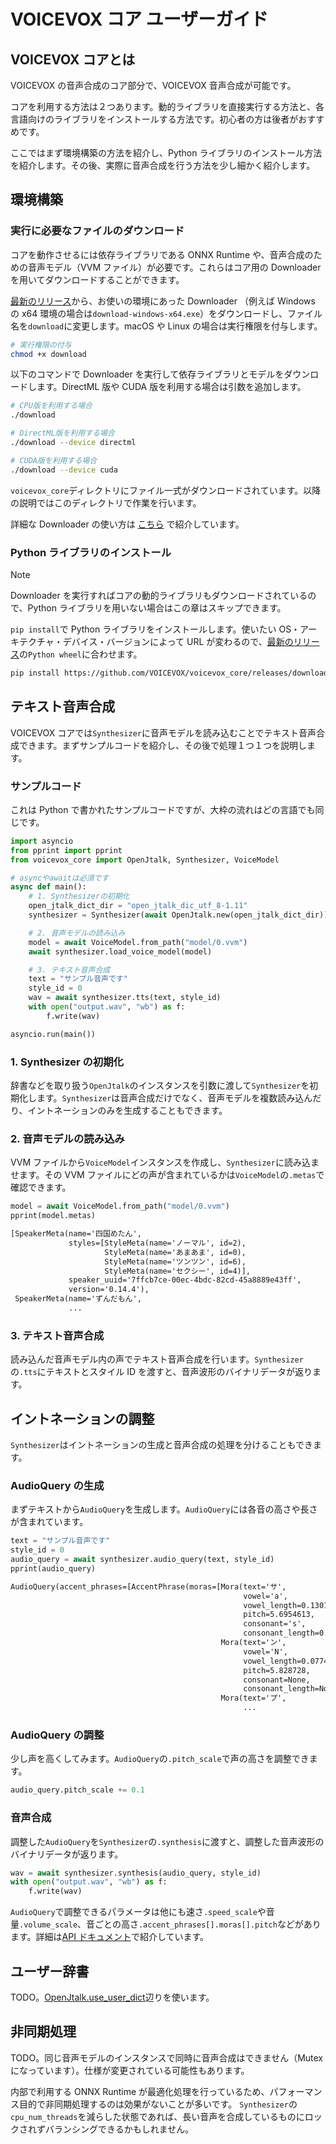 # VOICEVOX コア ユーザーガイド

## VOICEVOX コアとは

VOICEVOX の音声合成のコア部分で、VOICEVOX 音声合成が可能です。

コアを利用する方法は２つあります。動的ライブラリを直接実行する方法と、各言語向けのライブラリをインストールする方法です。初心者の方は後者がおすすめです。

ここではまず環境構築の方法を紹介し、Python ライブラリのインストール方法を紹介します。その後、実際に音声合成を行う方法を少し細かく紹介します。

## 環境構築

### 実行に必要なファイルのダウンロード

コアを動作させるには依存ライブラリである ONNX Runtime や、音声合成のための音声モデル（VVM ファイル）が必要です。これらはコア用の Downloader を用いてダウンロードすることができます。

[最新のリリース](https://github.com/VOICEVOX/voicevox_core/releases/latest/)から、お使いの環境にあった Downloader （例えば Windows の x64 環境の場合は`download-windows-x64.exe`）をダウンロードし、ファイル名を`download`に変更します。macOS や Linux の場合は実行権限を付与します。

```sh
# 実行権限の付与
chmod +x download
```

以下のコマンドで Downloader を実行して依存ライブラリとモデルをダウンロードします。DirectML 版や CUDA 版を利用する場合は引数を追加します。

```sh
# CPU版を利用する場合
./download

# DirectML版を利用する場合
./download --device directml

# CUDA版を利用する場合
./download --device cuda
```

`voicevox_core`ディレクトリにファイル一式がダウンロードされています。以降の説明ではこのディレクトリで作業を行います。

詳細な Downloader の使い方は [こちら](./downloader.md) で紹介しています。

### Python ライブラリのインストール

> [!NOTE]
> Downloader を実行すればコアの動的ライブラリもダウンロードされているので、Python ライブラリを用いない場合はこの章はスキップできます。

`pip install`で Python ライブラリをインストールします。使いたい OS・アーキテクチャ・デバイス・バージョンによって URL が変わるので、[最新のリリース](https://github.com/VOICEVOX/voicevox_core/releases/latest/)の`Python wheel`に合わせます。

```sh
pip install https://github.com/VOICEVOX/voicevox_core/releases/download/[バージョン]/voicevox_core-[バージョン]+[デバイス]-cp38-abi3-[OS・アーキテクチャ].whl
```

## テキスト音声合成

VOICEVOX コアでは`Synthesizer`に音声モデルを読み込むことでテキスト音声合成できます。まずサンプルコードを紹介し、その後で処理１つ１つを説明します。

### サンプルコード

これは Python で書かれたサンプルコードですが、大枠の流れはどの言語でも同じです。

```python
import asyncio
from pprint import pprint
from voicevox_core import OpenJtalk, Synthesizer, VoiceModel

# asyncやawaitは必須です
async def main():
    # 1. Synthesizerの初期化
    open_jtalk_dict_dir = "open_jtalk_dic_utf_8-1.11"
    synthesizer = Synthesizer(await OpenJtalk.new(open_jtalk_dict_dir))

    # 2. 音声モデルの読み込み
    model = await VoiceModel.from_path("model/0.vvm")
    await synthesizer.load_voice_model(model)

    # 3. テキスト音声合成
    text = "サンプル音声です"
    style_id = 0
    wav = await synthesizer.tts(text, style_id)
    with open("output.wav", "wb") as f:
        f.write(wav)

asyncio.run(main())
```

### 1. Synthesizer の初期化

辞書などを取り扱う`OpenJtalk`のインスタンスを引数に渡して`Synthesizer`を初期化します。`Synthesizer`は音声合成だけでなく、音声モデルを複数読み込んだり、イントネーションのみを生成することもできます。

### 2. 音声モデルの読み込み

VVM ファイルから`VoiceModel`インスタンスを作成し、`Synthesizer`に読み込ませます。その VVM ファイルにどの声が含まれているかは`VoiceModel`の`.metas`で確認できます。

```python
model = await VoiceModel.from_path("model/0.vvm")
pprint(model.metas)
```

```txt
[SpeakerMeta(name='四国めたん',
             styles=[StyleMeta(name='ノーマル', id=2),
                     StyleMeta(name='あまあま', id=0),
                     StyleMeta(name='ツンツン', id=6),
                     StyleMeta(name='セクシー', id=4)],
             speaker_uuid='7ffcb7ce-00ec-4bdc-82cd-45a8889e43ff',
             version='0.14.4'),
 SpeakerMeta(name='ずんだもん',
             ...
```

### 3. テキスト音声合成

読み込んだ音声モデル内の声でテキスト音声合成を行います。`Synthesizer`の`.tts`にテキストとスタイル ID を渡すと、音声波形のバイナリデータが返ります。

## イントネーションの調整

`Synthesizer`はイントネーションの生成と音声合成の処理を分けることもできます。

### AudioQuery の生成

まずテキストから`AudioQuery`を生成します。`AudioQuery`には各音の高さや長さが含まれています。

```python
text = "サンプル音声です"
style_id = 0
audio_query = await synthesizer.audio_query(text, style_id)
pprint(audio_query)
```

```txt
AudioQuery(accent_phrases=[AccentPhrase(moras=[Mora(text='サ',
                                                    vowel='a',
                                                    vowel_length=0.13019563,
                                                    pitch=5.6954613,
                                                    consonant='s',
                                                    consonant_length=0.10374545),
                                               Mora(text='ン',
                                                    vowel='N',
                                                    vowel_length=0.07740324,
                                                    pitch=5.828728,
                                                    consonant=None,
                                                    consonant_length=None),
                                               Mora(text='プ',
                                                    ...
```

### AudioQuery の調整

少し声を高くしてみます。`AudioQuery`の`.pitch_scale`で声の高さを調整できます。

```python
audio_query.pitch_scale += 0.1
```

### 音声合成

調整した`AudioQuery`を`Synthesizer`の`.synthesis`に渡すと、調整した音声波形のバイナリデータが返ります。

```python
wav = await synthesizer.synthesis(audio_query, style_id)
with open("output.wav", "wb") as f:
    f.write(wav)
```

`AudioQuery`で調整できるパラメータは他にも速さ`.speed_scale`や音量`.volume_scale`、音ごとの高さ`.accent_phrases[].moras[].pitch`などがあります。詳細は[API ドキュメント](https://voicevox.github.io/voicevox_core/apis/python_api/autoapi/voicevox_core/index.html#voicevox_core.AudioQuery)で紹介しています。

## ユーザー辞書

TODO。[OpenJtalk.use_user_dict](https://voicevox.github.io/voicevox_core/apis/python_api/autoapi/voicevox_core/index.html#voicevox_core.OpenJtalk.use_user_dict)辺りを使います。

## 非同期処理

TODO。同じ音声モデルのインスタンスで同時に音声合成はできません（Mutex になっています）。仕様が変更されている可能性もあります。

内部で利用する ONNX Runtime が最適化処理を行っているため、パフォーマンス目的で非同期処理するのは効果がないことが多いです。
`Synthesizer`の`cpu_num_threads`を減らした状態であれば、長い音声を合成しているものにロックされずバランシングできるかもしれません。
